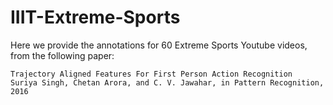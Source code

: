 # IIIT-Extreme-Sports
Here we provide the annotations for 60 Extreme Sports Youtube videos, from the following paper:

    Trajectory Aligned Features For First Person Action Recognition
    Suriya Singh, Chetan Arora, and C. V. Jawahar, in Pattern Recognition, 2016
